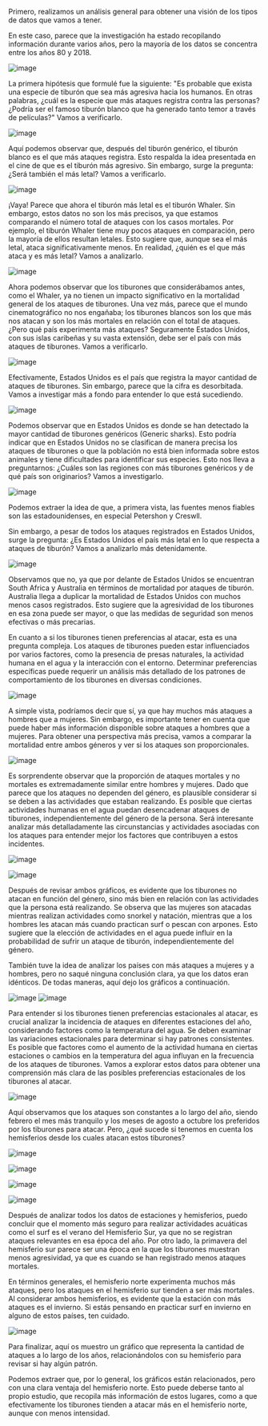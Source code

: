 Primero, realizamos un análisis general para obtener una visión de los tipos de datos que vamos a tener. 

En este caso, parece que la investigación ha estado recopilando información durante varios años, pero la mayoría de los datos se concentra entre los años 80 y 2018.

![image](https://github.com/MiguelFernaandez/Proyects/assets/156945355/b295a9eb-8501-4298-85bd-345e5ac8de73)

La primera hipótesis que formulé fue la siguiente: "Es probable que exista una especie de tiburón que sea más agresiva hacia los humanos. En otras palabras, ¿cuál es la especie que más ataques registra contra las personas? ¿Podría ser el famoso tiburón blanco que ha generado tanto temor a través de películas?" Vamos a verificarlo.

![image](https://github.com/MiguelFernaandez/Proyects/assets/156945355/91fbd9b3-c4a2-4ec8-8609-d95bee830924)


Aquí podemos observar que, después del tiburón genérico, el tiburón blanco es el que más ataques registra. Esto respalda la idea presentada en el cine de que es el tiburón más agresivo. Sin embargo, surge la pregunta: ¿Será también el más letal? Vamos a verificarlo.

![image](https://github.com/MiguelFernaandez/Proyects/assets/156945355/3c8ec9ce-4d23-4647-ba1d-9a52f168a9e8)

¡Vaya! Parece que ahora el tiburón más letal es el tiburón Whaler. Sin embargo, estos datos no son los más precisos, ya que estamos comparando el número total de ataques con los casos mortales. Por ejemplo, el tiburón Whaler tiene muy pocos ataques en comparación, pero la mayoría de ellos resultan letales. Esto sugiere que, aunque sea el más letal, ataca significativamente menos. En realidad, ¿quién es el que más ataca y es más letal? Vamos a analizarlo.


![image](https://github.com/MiguelFernaandez/Proyects/assets/156945355/a0ac751f-9c1d-4412-9ead-da1c51d658b6)

Ahora podemos observar que los tiburones que considerábamos antes, como el Whaler, ya no tienen un impacto significativo en la mortalidad general de los ataques de tiburones. Una vez más, parece que el mundo cinematográfico no nos engañaba; los tiburones blancos son los que más nos atacan y son los más mortales en relación con el total de ataques. ¿Pero qué país experimenta más ataques? Seguramente Estados Unidos, con sus islas caribeñas y su vasta extensión, debe ser el país con más ataques de tiburones. Vamos a verificarlo.

![image](https://github.com/MiguelFernaandez/Proyects/assets/156945355/18f1d6ea-7f81-449a-a3da-1bf996f1cec1)

Efectivamente, Estados Unidos es el país que registra la mayor cantidad de ataques de tiburones. Sin embargo, parece que la cifra es desorbitada. Vamos a investigar más a fondo para entender lo que está sucediendo.

![image](https://github.com/MiguelFernaandez/Proyects/assets/156945355/d6933c8f-5488-4205-a8c3-25070025cea3)

Podemos observar que en Estados Unidos es donde se han detectado la mayor cantidad de tiburones genéricos (Generic sharks). Esto podría indicar que en Estados Unidos no se clasifican de manera precisa los ataques de tiburones o que la población no está bien informada sobre estos animales y tiene dificultades para identificar sus especies. Esto nos lleva a preguntarnos: ¿Cuáles son las regiones con más tiburones genéricos y de qué país son originarios? Vamos a investigarlo.

![image](https://github.com/MiguelFernaandez/Proyects/assets/156945355/d356d66f-9045-444a-abf0-ae3b4290f3b3)

Podemos extraer la idea de que, a primera vista, las fuentes menos fiables son las estadounidenses, en especial Petershon y Creswll.

Sin embargo, a pesar de todos los ataques registrados en Estados Unidos, surge la pregunta: ¿Es Estados Unidos el país más letal en lo que respecta a ataques de tiburón? Vamos a analizarlo más detenidamente.

![image](https://github.com/MiguelFernaandez/Proyects/assets/156945355/6d739f22-5071-4ed2-b983-1c804ecde142)

Observamos que no, ya que por delante de Estados Unidos se encuentran South Africa y Australia en términos de mortalidad por ataques de tiburón. Australia llega a duplicar la mortalidad de Estados Unidos con muchos menos casos registrados. Esto sugiere que la agresividad de los tiburones en esa zona puede ser mayor, o que las medidas de seguridad son menos efectivas o más precarias.

En cuanto a si los tiburones tienen preferencias al atacar, esta es una pregunta compleja. Los ataques de tiburones pueden estar influenciados por varios factores, como la presencia de presas naturales, la actividad humana en el agua y la interacción con el entorno. Determinar preferencias específicas puede requerir un análisis más detallado de los patrones de comportamiento de los tiburones en diversas condiciones.

![image](https://github.com/MiguelFernaandez/Proyects/assets/156945355/aedd4f5f-5e4d-42ec-a4bc-3757269fb950)

A simple vista, podríamos decir que sí, ya que hay muchos más ataques a hombres que a mujeres. Sin embargo, es importante tener en cuenta que puede haber más información disponible sobre ataques a hombres que a mujeres. Para obtener una perspectiva más precisa, vamos a comparar la mortalidad entre ambos géneros y ver si los ataques son proporcionales.

![image](https://github.com/MiguelFernaandez/Proyects/assets/156945355/9d1411b4-f896-44fa-9d0f-db13b210a12e)

Es sorprendente observar que la proporción de ataques mortales y no mortales es extremadamente similar entre hombres y mujeres. Dado que parece que los ataques no dependen del género, es plausible considerar si se deben a las actividades que estaban realizando. Es posible que ciertas actividades humanas en el agua puedan desencadenar ataques de tiburones, independientemente del género de la persona. Será interesante analizar más detalladamente las circunstancias y actividades asociadas con los ataques para entender mejor los factores que contribuyen a estos incidentes.

![image](https://github.com/MiguelFernaandez/Proyects/assets/156945355/3d2beae3-58e5-448e-89cf-a0abe40f3697)

![image](https://github.com/MiguelFernaandez/Proyects/assets/156945355/dbb2c553-c75a-485c-b914-16853a5f168c)

Después de revisar ambos gráficos, es evidente que los tiburones no atacan en función del género, sino más bien en relación con las actividades que la persona está realizando. Se observa que las mujeres son atacadas mientras realizan actividades como snorkel y natación, mientras que a los hombres les atacan más cuando practican surf o pescan con arpones. Esto sugiere que la elección de actividades en el agua puede influir en la probabilidad de sufrir un ataque de tiburón, independientemente del género.

También tuve la idea de analizar los países con más ataques a mujeres y a hombres, pero no saqué ninguna conclusión clara, ya que los datos eran idénticos. De todas maneras, aquí dejo los gráficos a continuación.


![image](https://github.com/MiguelFernaandez/Proyects/assets/156945355/12cb38db-5bb4-48a2-b0fc-fbeb41629b3a)
![image](https://github.com/MiguelFernaandez/Proyects/assets/156945355/b541ad4d-27c5-4d70-ad2f-490af0a94043)

Para entender si los tiburones tienen preferencias estacionales al atacar, es crucial analizar la incidencia de ataques en diferentes estaciones del año, considerando factores como la temperatura del agua. Se deben examinar las variaciones estacionales para determinar si hay patrones consistentes. Es posible que factores como el aumento de la actividad humana en ciertas estaciones o cambios en la temperatura del agua influyan en la frecuencia de los ataques de tiburones. Vamos a explorar estos datos para obtener una comprensión más clara de las posibles preferencias estacionales de los tiburones al atacar.

![image](https://github.com/MiguelFernaandez/Proyects/assets/156945355/7560219f-a317-4311-ad6d-ead2cff68180)

Aquí observamos que los ataques son constantes a lo largo del año, siendo febrero el mes más tranquilo y los meses de agosto a octubre los preferidos por los tiburones para atacar. Pero, ¿qué sucede si tenemos en cuenta los hemisferios desde los cuales atacan estos tiburones?

![image](https://github.com/MiguelFernaandez/Proyects/assets/156945355/86d53b41-65c1-44c0-b950-e3d328e5507f)

![image](https://github.com/MiguelFernaandez/Proyects/assets/156945355/806c02f9-a129-4335-bf72-04ce4b914bcb)

![image](https://github.com/MiguelFernaandez/Proyects/assets/156945355/e4062e90-029d-4b5e-8837-197574f7cdfb)

![image](https://github.com/MiguelFernaandez/Proyects/assets/156945355/6f46e657-5f27-470a-a4c7-750e4dbe0687)


Después de analizar todos los datos de estaciones y hemisferios, puedo concluir que el momento más seguro para realizar actividades acuáticas como el surf es el verano del Hemisferio Sur, ya que no se registran ataques relevantes en esa época del año. Por otro lado, la primavera del hemisferio sur parece ser una época en la que los tiburones muestran menos agresividad, ya que es cuando se han registrado menos ataques mortales.

En términos generales, el hemisferio norte experimenta muchos más ataques, pero los ataques en el hemisferio sur tienden a ser más mortales. Al considerar ambos hemisferios, es evidente que la estación con más ataques es el invierno. Si estás pensando en practicar surf en invierno en alguno de estos países, ten cuidado.

![image](https://github.com/MiguelFernaandez/Proyects/assets/156945355/d9ecdf7e-948d-4a78-ab2f-3d130207e56e)

Para finalizar, aquí os muestro un gráfico que representa la cantidad de ataques a lo largo de los años, relacionándolos con su hemisferio para revisar si hay algún patrón.

Podemos extraer que, por lo general, los gráficos están relacionados, pero con una clara ventaja del hemisferio norte. Esto puede deberse tanto al propio estudio, que recopila más información de estos lugares, como a que efectivamente los tiburones tienden a atacar más en el hemisferio norte, aunque con menos intensidad.
